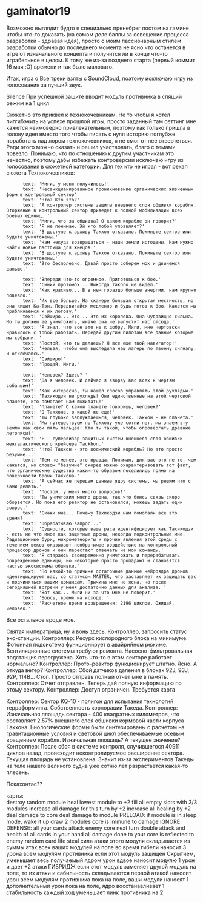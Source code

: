 # gaminator19


Возможно выглядит будто я специально пренебрег постом на гамине чтобы что-то доказать (на самом деле баллы за освещение процесса разработки - здравая идея), просто с моим пассионарным стилем разработки обычно до последнего момента не ясно что останется в игре от изначального концепта и получится ли в конце что-то играбельное в целом. К тому же из-за позднего старта (первый коммит 16 мая :O) времени и так было маловато.

Итак, игра о 
Все треки взяты с SoundCloud, поэтому исключаю игру из голосования за лучший звук.

Silence
При успешной защите вводит модуль противника в спящий режим на 1 цикл

Сюжетно это приквел к технокочевникам. Не то чтобы я хотел пиггибэчить на успехе прошлой игры, просто заданный там сеттинг мне кажется неимоверно привлекательным, поэтому как только пришла в голову идея вместо того чтобы писать с нуля историю поглубже поработать над лором технокочевников, я не смог от нее отвертеться. Ради этого можно сказать и решил участвовать, благо с темами повезло. Понимаю, что по отношению к другим участникам это нечестно, поэтому дабы избежать контроверсии исключаю игру из голосования в сюжетной категории.
Для тех кто не играл - вот рекап сюжета Технокочевников:
          
          text: 'Миги, у меня получилось!'
          text: 'Несанкцианированное проникновение органических жизненных форм в контрольный сектор'
          text: 'Что? Кто это?'
          text: 'Я контролер системы защиты внешнего слоя обшивки корабля. Вторжение в контрольный сектор приведет к полной мобилизации всех боевых единиц. '
          text: 'Миги, что за обшивка? О каком корабле он говорит?'
          text: 'Я не понимаю. Эй кто тобой управляет?'
          text: 'В доступе к архиву Такхон отказано. Покиньте сектор или будете уничтожены.'
          text: 'Нам некуда возвращаться - наши земли истощены. Нам нужно найти новые пастбища для жнецов!'
          text: 'В доступе к архиву Такхон отказано. Покиньте сектор или будете уничтожены.'
          text: 'Это бесполезно. Давай просто соберем мох и двинемся дальше.'

          text: 'Впереди что-то огромное. Приготовься к бою.'
          text: 'Синий протомох... Никогда такого не видел.'
          text: 'Как красиво... В в нем гораздо больше энергии, нам крупно повезло.'
          text: 'Их все больше. На сканере большая открытая местность, но она кишит Ка-Тэн. Передвигайся медленно и будь готов к бою. Кажется мы приближаемся к их логову.'
          text: 'Сэйширо... Это... Это их королева. Она чудовищно сильна. Но ты должен ее уничтожить, иначе она не выпустит нас отсюда.'
          text: 'Я знал, что все это не к добру. Миги, мне чертовски нравилось с тобой работать. Передай другим пилотам все данные которые мы собрали. '
          text: 'Постой, что ты делаешь? Я все еще твой навигатор!'
          text: 'Нельзя, чтобы она выследила наш лагерь по твоему сигналу. Я отключаюсь.'
          text: 'Сэйширо!'
          text: 'Прощай, Миги.'

          text: 'Человек? Здесь? '
          text: 'Да я человек. И сейчас я взорву вас всех к чертям собачьим!'
          text: 'Как интересно, ты нашел способ управлять этой рухлядью.'
          text: 'Тахикодзи не рухлядь! Они единственные на этой чертовой планете, кто помогает нам выживать!'
          text: 'Планете? О какой планете говоришь, человек?'
          text: 'О Такхоне, о какой же еще!'
          text: 'Ты глубоко заблуждаешься, человек. Такхон - не планета.'
          text: 'Мы путешествуем по Такхону уже сотни лет, мы знаем эту землю как свои пять пальцев! Кто ты такой, чтобы опровергать древние летописи!'
          text: 'Я - супервизор защитных систем внешнего слоя обшивки межгалактического крейсера Tackhon.'
          text: 'Что? Такхон - это космический корабль? Но это просто безумие...'
          text: 'Тем не менее, это правда. Понимаю, для вас это не то, чем кажется, но словом "безумие" скорее можно охарактеризовать тот факт, что органические существа каким-то образом поселились прямо на поверхности брони Такхона.'
          text: 'Я сейчас же передам данные ядру системы, мы решим что с вами делать.'
          text: 'Постой, у меня много вопросов!'
          text: 'Ты уничтожил моего дрона, так что боюсь связь скоро оборвется. Но пока его реактор не остановился, можешь задать один вопрос.'
          text: 'Скажи мне... Почему Тахикодзи нам помогали все это время?'
          text: 'Обрабатываю запрос...'
          text: 'Сущности, которые ваша раса идентифицирует как Тахикодзи - есть не что иное как защитные дроны, некогда подконтрольные мне. Радиационные бури, микрометеориты и прочие явления этой среды с течением веков оказывают необратимое воздействие на контрольный процессор дронов и они перестают отвечать на мои команды.'
          text: 'Я стараюсь своевременно уничтожать и перерабатывать поврежденные единицы, но некоторые просто пропадают и становятся частью экосистемы обшивки.'
          text: 'По какой-то причине остаточные данные нейроядра дронов идентифицируют вас, со статусом MASTER, что заставляет их защищать вас и подчиняться вашим командам. Причина мне не ясна, но после сегодняшней встречи у меня достаточно данных для анализа. '
          text: 'Вот как... Миги ни за что мне не поверит.'
          text: 'Боюсь, время на исходе. '
          text: 'Расчетное время возвращения: 2196 циклов. Ожидай, человек.'

Все остальное вроде мое.


Святая императрица, ну и вонь здесь. Контроллер, запросить статус эко-станции. 
Контроллер: Ресурс кислородного блока на минимуме. Фотонная подсистема функционирует в авайрийном режиме. Вентиляционные системы требуют ремонта. Насосно-фильтровальная подстанция перегружена.
Хоть что-то в этом секторе работает нормально?
Контроллер: Прото-реактор функционирует штатно.
Ясно. А откуда ветер?
Контроллер: Сбой датчиков даления в блоках 92J, 93J, 92P, 114B...
Стоп. Просто отправь полный отчет мне в память.
Контроллер: Отчет отправлен.
Теперь дай полную информацию по этому сектору.
Контроллер: Доступ ограничен. Требуется карта 

Контроллер: Сектор KQ-10 - полигон для испытания технологий терраформинга. Собственность корпорации Такеда.
Контроллер: Изначальная площадь сектора - 400 квадратных километров, что составляет 2.57% внешнего слоя обшивки кормовой части корпуса Такхона. Биологические формы были синтезированы с расчетом на гравитационные условия и световой цикл обеспечиваемые осевым вращением корабля. 
Изначальная площадь? А текущее значение?
Контроллер: После сбоя в системе контроля, случившегося 40911 циклов назад, происходит неконтролируемое расширение сектора. Текущая площадь не установлена.
Значит из-за экспериментов Такеды на теле нашего великого судна уже сотню лет разрастается какая-то плесень.


Покахонтас??

карты:  
destroy random module
heal lowest module to +2
fill all empty slots with 3/3 modules
increase all damage for this turn by +2
increase all healing by +2
deal damage to core
deal damage to module
PRELOAD: if module is in sleep mode, wake it up
draw 2 modules
core is immune to damage
IGNORE DEFENSE: all your cards attack enemy core next turn
double attack and health of all cards in your hand
all damage done to your core is reflected to enemy random card
life steal
сила атаки этого модуля складывается из суммы атак всех ваших модулей на поле
во время гибели наносит 3 урона всем модулям противника
если этот модуль защищен Скрытием, уменьшает весь получаемый ядром урон вдвое
наносит модулю 1 урон и дает +2 атаки
ГИБРИДЖ если этот модуль заменяет другой модуль на поле, то их атаки и сабильность складываются
первой атакой наносит урон всем модулям противника
пока на поле, ваши модули наносят 1 дополнительный урон
пока на поле, ядро восстанавливает 1 стабильность каждый ход
уменьшает линк противника на 2